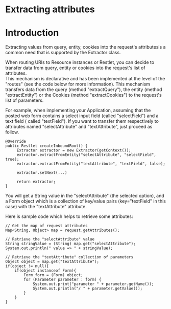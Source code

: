 Extracting attributes
=====================

Introduction
============

Extracting values from query, entity, cookies into the request's
attributesis a common need that is supported by the Extractor class.

When routing URIs to Resource instances or Restlet, you can decide to
transfer data from query, entity or cookies into the request's list of
attributes.\
 This mechanism is declarative and has been implemented at the level of
the "routes" (see the code below for more information). This mechanism
transfers data from the query (method "extractQuery"), the entity
(method "extractEntity") or the Cookies (method "extractCookies") to the
request's list of parameters.

For example, when implementing your Application, assuming that the
posted web form contains a select input field (called "selectField") and
a text field ( called "textField"). If you want to transfer them
respectively to attributes named "selectAttribute" and "textAttribute",
just proceed as follow.

    @Override
    public Restlet createInboundRoot() { 
         Extractor extractor = new Extractor(getContext());      
         extractor.extractFromEntity("selectAttribute", "selectField", true); 
         extractor.extractFromEntity("textAttribute", "textField", false);

         extractor.setNext(...)

         return extractor;
    }

You will get a String value in the "selectAttribute" (the selected
option), and a Form object which is a collection of key/value pairs
(key="textField" in this case) with the "textAttribute" attribute.

Here is sample code which helps to retrieve some attributes:

    // Get the map of request attributes
    Map<String, Object> map = request.getAttributes();

    // Retrieve the "selectAttribute" value
    String stringValue = (String) map.get("selectAttribute");
    System.out.println(" value => " + stringValue);

    // Retrieve the "textAttribute" collection of parameters
    Object object = map.get("textAttribute");
    if(object != null){
        if(object instanceof Form){
            Form form = (Form) object;
            for (Parameter parameter : form) {
                System.out.print("parameter " + parameter.getName());
                System.out.println("/ " + parameter.getValue());
            }
        }
    }

